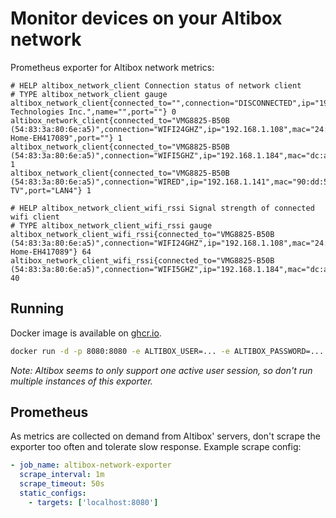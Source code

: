# Monitor devices on your Altibox network

Prometheus exporter for Altibox network metrics:

```
# HELP altibox_network_client Connection status of network client
# TYPE altibox_network_client gauge
altibox_network_client{connected_to="",connection="DISCONNECTED",ip="192.168.1.142",mac="a0:02:dc:29:f1:ba",manufacturer="Amazon Technologies Inc.",name="",port=""} 0
altibox_network_client{connected_to="VMG8825-B50B (54:83:3a:80:6e:a5)",connection="WIFI24GHZ",ip="192.168.1.108",mac="24:6f:28:98:b4:0c",manufacturer="",name="Easee-Home-EH417089",port=""} 1
altibox_network_client{connected_to="VMG8825-B50B (54:83:3a:80:6e:a5)",connection="WIFI5GHZ",ip="192.168.1.184",mac="dc:a6:32:ca:7b:a3",manufacturer="",name="raspberrypi",port=""} 1
altibox_network_client{connected_to="VMG8825-B50B (54:83:3a:80:6e:a5)",connection="WIRED",ip="192.168.1.141",mac="90:dd:5d:cb:1f:2c",manufacturer="",name="Apple-TV",port="LAN4"} 1
```

```
# HELP altibox_network_client_wifi_rssi Signal strength of connected wifi client
# TYPE altibox_network_client_wifi_rssi gauge
altibox_network_client_wifi_rssi{connected_to="VMG8825-B50B (54:83:3a:80:6e:a5)",connection="WIFI24GHZ",ip="192.168.1.108",mac="24:6f:28:98:b4:0c",manufacturer="",name="Easee-Home-EH417089"} 64
altibox_network_client_wifi_rssi{connected_to="VMG8825-B50B (54:83:3a:80:6e:a5)",connection="WIFI5GHZ",ip="192.168.1.184",mac="dc:a6:32:ca:7b:a3",manufacturer="",name="raspberrypi"} 40
```

## Running

Docker image is available on [ghcr.io](https://github.com/terjesannum/altibox-network-exporter/pkgs/container/altibox-network-exporter).

```sh
docker run -d -p 8080:8080 -e ALTIBOX_USER=... -e ALTIBOX_PASSWORD=... ghcr.io/terjesannum/altibox-network-exporter:1
```

*Note: Altibox seems to only support one active user session, so don't run multiple instances of this exporter.*

## Prometheus

As metrics are collected on demand from Altibox' servers, don't scrape the exporter too often and tolerate slow response. Example scrape config:

```yaml
- job_name: altibox-network-exporter
  scrape_interval: 1m
  scrape_timeout: 50s
  static_configs:
    - targets: ['localhost:8080']
```
